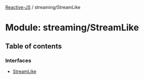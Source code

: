 [Reactive-JS](../README.md) / streaming/StreamLike

# Module: streaming/StreamLike

## Table of contents

### Interfaces

- [StreamLike](../interfaces/streaming_StreamLike.StreamLike.md)
